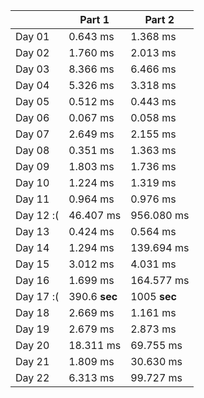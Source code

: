 |        | Part 1 | Part 2 |
|--------|--------|--------|
| Day 01 | 0.643 ms | 1.368 ms |
| Day 02 | 1.760 ms | 2.013 ms |
| Day 03 | 8.366 ms | 6.466 ms |
| Day 04 | 5.326 ms | 3.318 ms |
| Day 05 | 0.512 ms | 0.443 ms |
| Day 06 | 0.067 ms | 0.058 ms |
| Day 07 | 2.649 ms | 2.155 ms |
| Day 08 | 0.351 ms | 1.363 ms |
| Day 09 | 1.803 ms | 1.736 ms |
| Day 10 | 1.224 ms | 1.319 ms |
| Day 11 | 0.964 ms | 0.976 ms |
| Day 12 :( | 46.407 ms | 956.080 ms |
| Day 13 | 0.424 ms | 0.564 ms |
| Day 14 | 1.294 ms | 139.694 ms |
| Day 15 | 3.012 ms | 4.031 ms |
| Day 16 | 1.699 ms | 164.577 ms |
| Day 17 :( | 390.6 **sec** | 1005 **sec** |
| Day 18 | 2.669 ms | 1.161 ms |
| Day 19 | 2.679 ms | 2.873 ms |
| Day 20 | 18.311 ms | 69.755 ms |
| Day 21 | 1.809 ms | 30.630 ms |
| Day 22 | 6.313 ms | 99.727 ms |